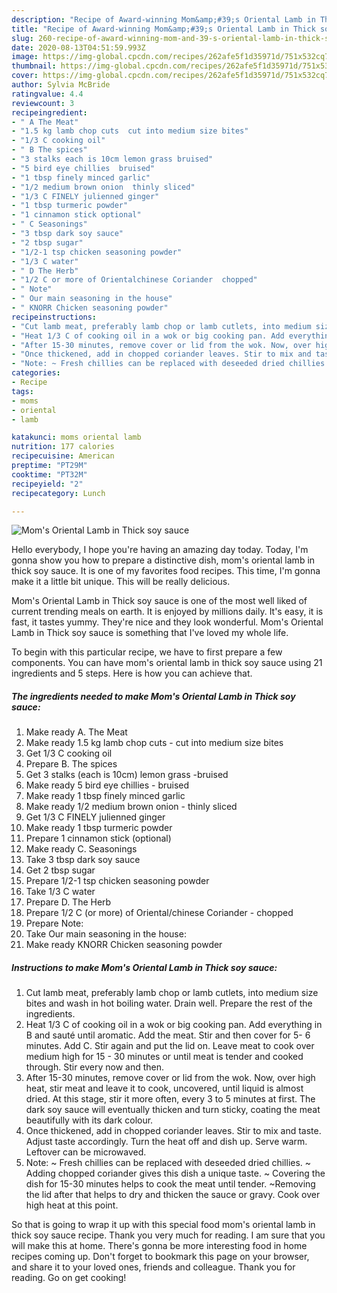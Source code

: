 ```yaml
---
description: "Recipe of Award-winning Mom&amp;#39;s Oriental Lamb in Thick soy sauce"
title: "Recipe of Award-winning Mom&amp;#39;s Oriental Lamb in Thick soy sauce"
slug: 260-recipe-of-award-winning-mom-and-39-s-oriental-lamb-in-thick-soy-sauce
date: 2020-08-13T04:51:59.993Z
image: https://img-global.cpcdn.com/recipes/262afe5f1d35971d/751x532cq70/moms-oriental-lamb-in-thick-soy-sauce-recipe-main-photo.jpg
thumbnail: https://img-global.cpcdn.com/recipes/262afe5f1d35971d/751x532cq70/moms-oriental-lamb-in-thick-soy-sauce-recipe-main-photo.jpg
cover: https://img-global.cpcdn.com/recipes/262afe5f1d35971d/751x532cq70/moms-oriental-lamb-in-thick-soy-sauce-recipe-main-photo.jpg
author: Sylvia McBride
ratingvalue: 4.4
reviewcount: 3
recipeingredient:
- " A The Meat"
- "1.5 kg lamb chop cuts  cut into medium size bites"
- "1/3 C cooking oil"
- " B The spices"
- "3 stalks each is 10cm lemon grass bruised"
- "5 bird eye chillies  bruised"
- "1 tbsp finely minced garlic"
- "1/2 medium brown onion  thinly sliced"
- "1/3 C FINELY julienned ginger"
- "1 tbsp turmeric powder"
- "1 cinnamon stick optional"
- " C Seasonings"
- "3 tbsp dark soy sauce"
- "2 tbsp sugar"
- "1/2-1 tsp chicken seasoning powder"
- "1/3 C water"
- " D The Herb"
- "1/2 C or more of Orientalchinese Coriander  chopped"
- " Note"
- " Our main seasoning in the house"
- " KNORR Chicken seasoning powder"
recipeinstructions:
- "Cut lamb meat, preferably lamb chop or lamb cutlets, into medium size bites and wash in hot boiling water. Drain well. Prepare the rest of the ingredients."
- "Heat 1/3 C of cooking oil in a wok or big cooking pan. Add everything in B and sauté until aromatic. Add the meat. Stir and then cover for 5- 6 minutes. Add C. Stir again and put the lid on. Leave meat to cook over medium high for 15 - 30 minutes or until meat is tender and cooked through. Stir every now and then."
- "After 15-30 minutes, remove cover or lid from the wok. Now, over high heat, stir meat and leave it to cook, uncovered, until liquid is almost dried. At this stage, stir it more often, every 3 to 5 minutes at first. The dark soy sauce will eventually thicken and turn sticky, coating the meat beautifully with its dark colour."
- "Once thickened, add in chopped coriander leaves. Stir to mix and taste. Adjust taste accordingly. Turn the heat off and dish up. Serve warm. Leftover can be microwaved."
- "Note: ~ Fresh chillies can be replaced with deseeded dried chillies. ~ Adding chopped coriander gives this dish a unique taste. ~ Covering the dish for 15-30 minutes helps to cook the meat until tender. ~Removing the lid after that helps to dry and thicken the sauce or gravy. Cook over high heat at this point."
categories:
- Recipe
tags:
- moms
- oriental
- lamb

katakunci: moms oriental lamb 
nutrition: 177 calories
recipecuisine: American
preptime: "PT29M"
cooktime: "PT32M"
recipeyield: "2"
recipecategory: Lunch

---
```



![Mom&#39;s Oriental Lamb in Thick soy sauce](https://img-global.cpcdn.com/recipes/262afe5f1d35971d/751x532cq70/moms-oriental-lamb-in-thick-soy-sauce-recipe-main-photo.jpg)

Hello everybody, I hope you're having an amazing day today. Today, I'm gonna show you how to prepare a distinctive dish, mom&#39;s oriental lamb in thick soy sauce. It is one of my favorites food recipes. This time, I'm gonna make it a little bit unique. This will be really delicious.

Mom&#39;s Oriental Lamb in Thick soy sauce is one of the most well liked of current trending meals on earth. It is enjoyed by millions daily. It's easy, it is fast, it tastes yummy. They're nice and they look wonderful. Mom&#39;s Oriental Lamb in Thick soy sauce is something that I've loved my whole life.




To begin with this particular recipe, we have to first prepare a few components. You can have mom&#39;s oriental lamb in thick soy sauce using 21 ingredients and 5 steps. Here is how you can achieve that.

<!--inarticleads1-->

##### The ingredients needed to make Mom&#39;s Oriental Lamb in Thick soy sauce:

1. Make ready  A. The Meat
1. Make ready 1.5 kg lamb chop cuts - cut into medium size bites
1. Get 1/3 C cooking oil
1. Prepare  B. The spices
1. Get 3 stalks (each is 10cm) lemon grass -bruised
1. Make ready 5 bird eye chillies - bruised
1. Make ready 1 tbsp finely minced garlic
1. Make ready 1/2 medium brown onion - thinly sliced
1. Get 1/3 C FINELY julienned ginger
1. Make ready 1 tbsp turmeric powder
1. Prepare 1 cinnamon stick (optional)
1. Make ready  C. Seasonings
1. Take 3 tbsp dark soy sauce
1. Get 2 tbsp sugar
1. Prepare 1/2-1 tsp chicken seasoning powder
1. Take 1/3 C water
1. Prepare  D. The Herb
1. Prepare 1/2 C (or more) of Oriental/chinese Coriander - chopped
1. Prepare  Note:
1. Take  Our main seasoning in the house:
1. Make ready  KNORR Chicken seasoning powder




<!--inarticleads2-->

##### Instructions to make Mom&#39;s Oriental Lamb in Thick soy sauce:

1. Cut lamb meat, preferably lamb chop or lamb cutlets, into medium size bites and wash in hot boiling water. Drain well. Prepare the rest of the ingredients.
1. Heat 1/3 C of cooking oil in a wok or big cooking pan. Add everything in B and sauté until aromatic. Add the meat. Stir and then cover for 5- 6 minutes. Add C. Stir again and put the lid on. Leave meat to cook over medium high for 15 - 30 minutes or until meat is tender and cooked through. Stir every now and then.
1. After 15-30 minutes, remove cover or lid from the wok. Now, over high heat, stir meat and leave it to cook, uncovered, until liquid is almost dried. At this stage, stir it more often, every 3 to 5 minutes at first. The dark soy sauce will eventually thicken and turn sticky, coating the meat beautifully with its dark colour.
1. Once thickened, add in chopped coriander leaves. Stir to mix and taste. Adjust taste accordingly. Turn the heat off and dish up. Serve warm. Leftover can be microwaved.
1. Note: ~ Fresh chillies can be replaced with deseeded dried chillies. ~ Adding chopped coriander gives this dish a unique taste. ~ Covering the dish for 15-30 minutes helps to cook the meat until tender. ~Removing the lid after that helps to dry and thicken the sauce or gravy. Cook over high heat at this point.




So that is going to wrap it up with this special food mom&#39;s oriental lamb in thick soy sauce recipe. Thank you very much for reading. I am sure that you will make this at home. There's gonna be more interesting food in home recipes coming up. Don't forget to bookmark this page on your browser, and share it to your loved ones, friends and colleague. Thank you for reading. Go on get cooking!
